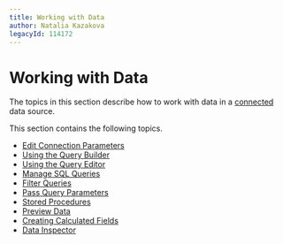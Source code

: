 ```yaml
---
title: Working with Data
author: Natalia Kazakova
legacyId: 114172
---
```

# Working with Data
The topics in this section describe how to work with data in a [connected](providing-data.md) data source.

This section contains the following topics.
* [Edit Connection Parameters](working-with-data/edit-connection-parameters.md)
* [Using the Query Builder](working-with-data/using-the-query-builder.md)
* [Using the Query Editor](working-with-data/using-the-query-editor.md)
* [Manage SQL Queries](working-with-data/manage-sql-queries.md)
* [Filter Queries](working-with-data/filter-queries.md)
* [Pass Query Parameters](working-with-data/pass-query-parameters.md)
* [Stored Procedures](working-with-data/stored-procedures.md)
* [Preview Data](working-with-data/preview-data.md)
* [Creating Calculated Fields](working-with-data/creating-calculated-fields.md)
* [Data Inspector](working-with-data/data-inspector.md)